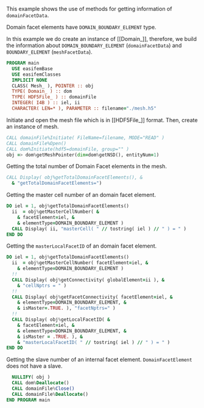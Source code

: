 This example shows the use of methods for getting information of `domainFacetData`.

Domain facet elements have `DOMAIN_BOUNDARY_ELEMENT` type.

In this example we do create an instance of [[Domain_]], therefore,
we build the information about `DOMAIN_BOUNDARY_ELEMENT` (`domainFacetData`) and `BOUNDARY_ELEMENT` (`meshFacetData`).

```fortran
PROGRAM main
  USE easifemBase
  USE easifemClasses
  IMPLICIT NONE
  CLASS( Mesh_ ), POINTER :: obj
  TYPE( Domain_ ) :: dom
  TYPE( HDF5File_ ) :: domainFile
  INTEGER( I4B ) :: iel, ii
  CHARACTER( LEN=* ), PARAMETER :: filename="./mesh.h5"
```

Initiate and open the mesh file which is in [[HDF5File_]] format. Then, create an instance of mesh.

```fortran
CALL domainFile%Initiate( FileName=filename, MODE="READ" )
CALL domainFile%Open()
CALL dom%Initiate(hdf5=domainFile, group="" )
obj => dom%getMeshPointer(dim=dom%getNSD(), entityNum=1)
```

Getting the total number of Domain Facet elements in the mesh.

```fortran
CALL Display( obj%getTotalDomainFacetElements(), &
  & "getTotalDomainFacetElements=")
```

Getting the master cell number of an domain facet element.

```fortran
DO iel = 1, obj%getTotalDomainFacetElements()
  ii  = obj%getMasterCellNumber( &
    & facetElement=iel, &
    & elementType=DOMAIN_BOUNDARY_ELEMENT )
  CALL Display( ii, "masterCell( " // tostring( iel ) // " ) = " )
END DO
```

Getting the `masterLocalFacetID` of an domain facet element.

```fortran
DO iel = 1, obj%getTotalDomainFacetElements()
  ii  = obj%getMasterCellNumber( facetElement=iel, &
    & elementType=DOMAIN_BOUNDARY_ELEMENT )
  !!
  CALL Display( obj%getConnectivity( globalElement=ii ), &
    & "cellNptrs = " )
  !!
  CALL Display( obj%getFacetConnectivity( facetElement=iel, &
    & elementType=DOMAIN_BOUNDARY_ELEMENT, &
    & isMaster=.TRUE. ), "facetNptrs=" )
  !!
  CALL Display( obj%getLocalFacetID( &
    & facetElement=iel, &
    & elementType=DOMAIN_BOUNDARY_ELEMENT, &
    & isMaster = .TRUE. ), &
    & "masterLocalFacetID( " // tostring( iel ) // " ) = " )
END DO
```

Getting the slave number of an internal facet element. `DomainFacetElement` does not have a slave.

```fortran
  NULLIFY( obj )
  CALL dom%Deallocate()
  CALL domainFile%Close()
  CALL domainFile%Deallocate()
END PROGRAM main
```
